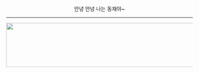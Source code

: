 <div align="center">
  안녕 안녕 나는 동재야~
  <hr>
</div>

<a href="https://github.com/devxb/gitanimals">
  <img
    src="https://render.gitanimals.org/lines/jea0716?pet-id=653516931505217165"
    width="1000"
    height="120"
  />
</a>
  
